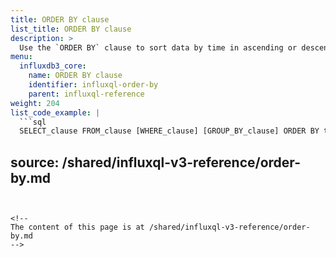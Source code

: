 ```yaml
---
title: ORDER BY clause
list_title: ORDER BY clause
description: >
  Use the `ORDER BY` clause to sort data by time in ascending or descending order.
menu:
  influxdb3_core:
    name: ORDER BY clause
    identifier: influxql-order-by
    parent: influxql-reference
weight: 204
list_code_example: |
  ```sql
  SELECT_clause FROM_clause [WHERE_clause] [GROUP_BY_clause] ORDER BY time [DESC|ASC]
  ```

source: /shared/influxql-v3-reference/order-by.md
---
```


<!-- 
The content of this page is at /shared/influxql-v3-reference/order-by.md
-->

